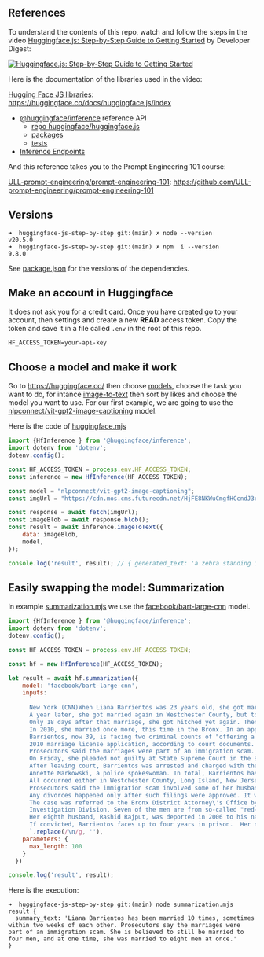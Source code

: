 ## References 

To understand the contents of this repo, watch and follow the steps in the video [Huggingface.js: Step-by-Step Guide to Getting Started](https://youtu.be/z41vJlPMqnE) by Developer Digest:

[![Huggingface.js: Step-by-Step Guide to Getting Started](https://img.youtube.com/vi/z41vJlPMqnE/maxresdefault.jpg)](https://youtu.be/z41vJlPMqnE)


Here is the documentation of the libraries used in the video:

[Hugging Face JS libraries](https://huggingface.co/docs/huggingface.js/index): https://huggingface.co/docs/huggingface.js/index

* [@huggingface/inference](https://huggingface.co/docs/huggingface.js/inference/modules) reference API
  * [repo huggingface/huggingface.js](https://github.com/huggingface/huggingface.js/tree/main)
  * [packages](https://github.com/huggingface/huggingface.js/tree/main/packages)
  * [tests](https://github.com/huggingface/huggingface.js/tree/main/packages/inference/test)
* [Inference Endpoints](https://huggingface.co/docs/inference-endpoints/index) 


And this reference takes you to the Prompt Engineering 101 course:

[ULL-prompt-engineering/prompt-engineering-101](https://github.com/ULL-prompt-engineering/prompt-engineering-101): https://github.com/ULL-prompt-engineering/prompt-engineering-101
  
## Versions

```
➜  huggingface-js-step-by-step git:(main) ✗ node --version
v20.5.0
➜  huggingface-js-step-by-step git:(main) ✗ npm  i --version
9.8.0
```

See [package.json](/package.json#L13-L17) for the versions of the dependencies.

## Make an account in Huggingface

It does not ask you for a credit card. Once you have created go to your account, then settings and create a new **READ** access token. Copy the token and save it in a file called `.env` in the root of this repo.
    
```
HF_ACCESS_TOKEN=your-api-key
```


## Choose a model and make it work

Go to https://huggingface.co/ then choose  [models](https://huggingface.co/models), choose the task you want to do, for intance [image-to-text](https://huggingface.co/models?pipeline_tag=image-to-text) then sort by likes and choose the model you want to use.
For our first example, we are going to use the [nlpconnect/vit-gpt2-image-captioning](https://huggingface.co/nlpconnect/vit-gpt2-image-captioning) model.

Here is the code of [huggingface.mjs](/huggingface.mjs)

```js
import {HfInference } from '@huggingface/inference';
import dotenv from 'dotenv';
dotenv.config();

const HF_ACCESS_TOKEN = process.env.HF_ACCESS_TOKEN;
const inference = new HfInference(HF_ACCESS_TOKEN);

const model = "nlpconnect/vit-gpt2-image-captioning";
const imgUrl = "https://cdn.mos.cms.futurecdn.net/HjFE8NKWuCmgfHCcndJ3rK.jpg";

const response = await fetch(imgUrl);
const imageBlob = await response.blob();
const result = await inference.imageToText({
    data: imageBlob,
    model,
});

console.log('result', result); // { generated_text: 'a zebra standing in a field of tall grass ' }
```

## Easily swapping the model: Summarization

In example [summarization.mjs](/summarization.mjs) we use the [facebook/bart-large-cnn](https://huggingface.co/facebook/bart-large-cnn) model.

``` js
import {HfInference } from '@huggingface/inference';
import dotenv from 'dotenv';
dotenv.config();

const HF_ACCESS_TOKEN = process.env.HF_ACCESS_TOKEN;

const hf = new HfInference(HF_ACCESS_TOKEN);

let result = await hf.summarization({
    model: 'facebook/bart-large-cnn',
    inputs:
      `
      New York (CNN)When Liana Barrientos was 23 years old, she got married in Westchester County, New York.
      A year later, she got married again in Westchester County, but to a different man and without divorcing her first husband.
      Only 18 days after that marriage, she got hitched yet again. Then, Barrientos declared "I do" five more times, sometimes only within two weeks of each other.
      In 2010, she married once more, this time in the Bronx. In an application for a marriage license, she stated it was her "first and only" marriage.
      Barrientos, now 39, is facing two criminal counts of "offering a false instrument for filing in the first degree," referring to her false statements on the
      2010 marriage license application, according to court documents.
      Prosecutors said the marriages were part of an immigration scam.
      On Friday, she pleaded not guilty at State Supreme Court in the Bronx, according to her attorney, Christopher Wright, who declined to comment further.
      After leaving court, Barrientos was arrested and charged with theft of service and criminal trespass for allegedly sneaking into the New York subway through an emergency exit, said Detective
      Annette Markowski, a police spokeswoman. In total, Barrientos has been married 10 times, with nine of her marriages occurring between 1999 and 2002.
      All occurred either in Westchester County, Long Island, New Jersey or the Bronx. She is believed to still be married to four men, and at one time, she was married to eight men at once, prosecutors say.
      Prosecutors said the immigration scam involved some of her husbands, who filed for permanent residence status shortly after the marriages.
      Any divorces happened only after such filings were approved. It was unclear whether any of the men will be prosecuted.
      The case was referred to the Bronx District Attorney\'s Office by Immigration and Customs Enforcement and the Department of Homeland Security\'s
      Investigation Division. Seven of the men are from so-called "red-flagged" countries, including Egypt, Turkey, Georgia, Pakistan and Mali.
      Her eighth husband, Rashid Rajput, was deported in 2006 to his native Pakistan after an investigation by the Joint Terrorism Task Force.
      If convicted, Barrientos faces up to four years in prison.  Her next court appearance is scheduled for May 18.      
      `.replace(/\n/g, ''),
    parameters: {
      max_length: 100
    }
  })

console.log('result', result);
```

Here is the execution:

```
➜  huggingface-js-step-by-step git:(main) node summarization.mjs
result {
  summary_text: 'Liana Barrientos has been married 10 times, sometimes within two weeks of each other. Prosecutors say the marriages were part of an immigration scam. She is believed to still be married to four men, and at one time, she was married to eight men at once.'
}
```